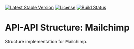 [![Latest Stable Version](https://poser.pugx.org/api-api/structure-mailchimp/version)](https://packagist.org/packages/api-api/structure-mailchimp)
[![License](https://poser.pugx.org/api-api/structure-mailchimp/license)](https://packagist.org/packages/api-api/structure-mailchimp)
[![Build Status](https://api.travis-ci.org/api-api/structure-mailchimp.png?branch=master)](https://travis-ci.org/api-api/structure-mailchimp)
# API-API Structure: Mailchimp

Structure implementation for Mailchimp.
